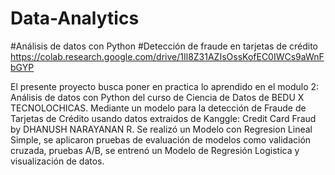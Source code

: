 # Data-Analytics
#Análisis de datos con Python
#Detección de fraude en tarjetas de crédito 
https://colab.research.google.com/drive/1Il8Z31AZIsOssKofEC0IWCs9aWnFbGYP

El presente proyecto busca poner en practica lo aprendido en el modulo 2: Análisis de datos con Python del curso de Ciencia de Datos de BEDU X TECNOLOCHICAS.
Mediante un modelo para la detección de Fraude de Tarjetas de Crédito usando datos extraidos de Kanggle: Credit Card Fraud by DHANUSH NARAYANAN R. 
Se realizó un Modelo con Regresion Lineal Simple, se aplicaron pruebas de evaluación de modelos como validación cruzada, pruebas A/B, 
se entrenó un Modelo de Regresión Logistica y visualización de datos.

